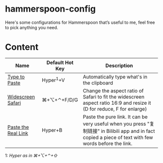 # hammerspoon-config
Here's some configurations for Hammerspoon that’s useful to me, feel free to pick anything you need.
# Content
Name|Default Hot Key|Description
---|---|---
[Type to Paste](https://github.com/KElee01/hammerspoon-config/blob/main/type-to-paste.lua)|Hyper<sup>1</sup>+V |Automatically type what's in the clipboard
[Widescreen Safari](https://github.com/KElee01/hammerspoon-config/blob/main/widescreen-safari.lua)|⌘+⌥+⌃+F/D/G|Change the aspect ratio of Safari to fit the widescreen aspect ratio 16:9 and resize it (D for reduce, F for enlarge)
[Paste the Real Link](https://github.com/KElee01/hammerspoon-config/blob/main/paste-the-real-link)|Hyper+B|Paste the pure link. It can be very useful when you press "复制链接" in Bilibili app and in fact copied a piece of text with few words before the link.

1: *Hyper as in ⌘+⌥+⌃+⇧*
